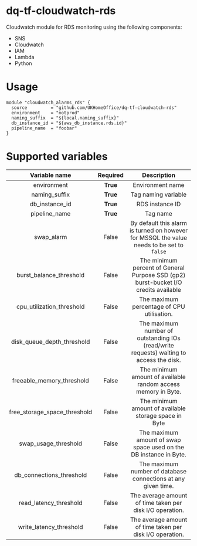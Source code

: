 # dq-tf-cloudwatch-rds

Cloudwatch module for RDS monitoring using the following components:

- SNS
- Cloudwatch
- IAM
- Lambda
- Python

# Usage

```
module "cloudwatch_alarms_rds" {
  source         = "github.com/UKHomeOffice/dq-tf-cloudwatch-rds"
  environment    = "notprod"
  naming_suffix  = "${local.naming_suffix}"
  db_instance_id = "${aws_db_instance.rds.id}"
  pipeline_name  = "foobar"
}
```

# Supported variables

| Variable name | Required | Description |
| :---: | :---: | :---: |
| environment | __True__ | Environment name |
| naming_suffix | __True__ | Tag naming variable |
| db_instance_id | __True__ | RDS instance ID |
| pipeline_name | __True__ | Tag name |
| swap_alarm | False | By default this alarm is turned on however for MSSQL the value needs to be set to `false` |
| burst_balance_threshold | False | The minimum percent of General Purpose SSD (gp2) burst-bucket I/O credits available |
| cpu_utilization_threshold | False | The maximum percentage of CPU utilisation. |
| disk_queue_depth_threshold | False | The maximum number of outstanding IOs (read/write requests) waiting to access the disk. |
| freeable_memory_threshold | False | The minimum amount of available random access memory in Byte. |
| free_storage_space_threshold | False | The minimum amount of available storage space in Byte |
| swap_usage_threshold | False | The maximum amount of swap space used on the DB instance in Byte. |
| db_connections_threshold | False | The maximum number of database connections at any given time. |
| read_latency_threshold | False | The average amount of time taken per disk I/O operation. |
| write_latency_threshold | False | The average amount of time taken per disk I/O operation. |
